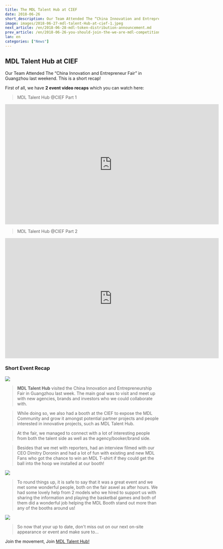 ```yaml
---
title: The MDL Talent Hub at CIEF
date: 2018-06-26
short_description: Our Team Attended The “China Innovation and Entrepreneur Fair” in Guangzhou last weekend. This is a short recap!
image: images/2018-06-27-mdl-talent-Hub-at-cief-1.jpeg
next_article: /en/2018-06-28-mdl-token-distribution-announcement.md
prev_article: /en/2018-06-26-you-should-join-the-we-are-mdl-competition
lan: en
categories: ["News"]
---
```


## MDL Talent Hub at CIEF


Our Team Attended The “China Innovation and Entrepreneur Fair” in Guangzhou last weekend. This is a short recap!

First of all, we have **2 event video recaps** which you can watch here:

>MDL Talent Hub @CIEF Part 1

<iframe width="700" height="393" src="https://www.youtube.com/embed/GioGHJLpEKE" frameborder="0" allow="autoplay; encrypted-media" allowfullscreen></iframe>

>MDL Talent Hub @CIEF Part 2

<iframe width="700" height="393" src="https://www.youtube.com/embed/m2R-B6yroD0" frameborder="0" allow="autoplay; encrypted-media" allowfullscreen></iframe>


###   Short Event Recap

![](/images/2018-06-27-mdl-talent-Hub-at-cief-1.jpeg)

>**MDL Talent Hub** visited the China Innovation and Entrepreneurship Fair in Guangzhou last week. The main goal was to visit and meet up with new agencies, brands and investors who we could collaborate with.

>While doing so, we also had a booth at the CIEF to expose the MDL Community and grow it amongst potential partner projects and people interested in innovative projects, such as MDL Talent Hub.

>At the fair, we managed to connect with a lot of interesting people from both the talent side as well as the agency/booker/brand side.

>Besides that we met with reporters, had an interview filmed with our CEO Dimitry Doronin and had a lot of fun with existing and new MDL Fans who got the chance to win an MDL T-shirt if they could get the ball into the hoop we installed at our booth!


![](/images/2018-06-27-mdl-talent-Hub-at-cief-2.jpeg)


>To round things up, it is safe to say that it was a great event and we met some wonderful people, both on the fair aswel as after hours. We had some lovely help from 2 models who we hired to support us with sharing the information and playing the basketbal games and both of them did a wonderful job helping the MDL Booth stand out more than any of the booths around us!

![](/images/2018-06-27-mdl-talent-Hub-at-cief-3.jpeg)

>So now that your up to date, don't miss out on our next on-site appearance or event and make sure to…

Join the movement, Join [MDL Talent Hub!](https://www.mdl.life/)